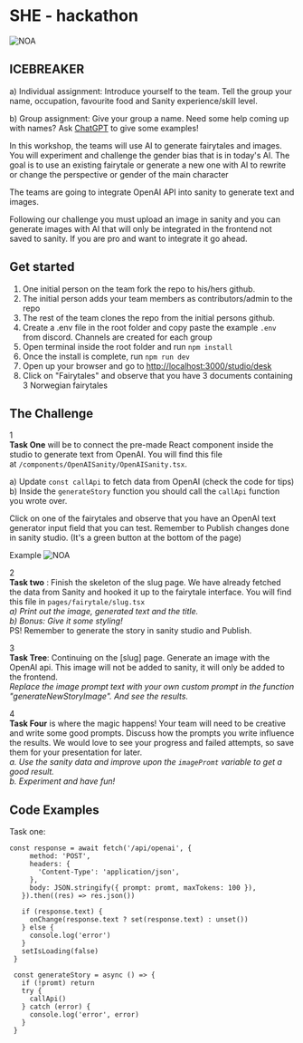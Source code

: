 # SHE - hackathon

![NOA](https://www.sympa.com/hubfs/Noa%20logo%20grey.png)

## ICEBREAKER

a) Individual assignment: Introduce yourself to the team. Tell the group your name, occupation, favourite food and Sanity experience/skill level.

b) Group assignment: Give your group a name. Need some help coming up with names? Ask [ChatGPT](https://chat.openai.com/auth/login?next=%2F) to give some examples! 

In this workshop, the teams will use AI to generate fairytales and images. You will experiment and challenge the gender bias that is in today's AI. The goal is to use an existing fairytale or generate a new one with AI to rewrite or change the perspective or gender of the main character

The teams are going to integrate OpenAI API into sanity to generate text and images.

Following our challenge you must upload an image in sanity and you can generate images with AI that will only be integrated in the frontend not saved to sanity. If you are pro and want to integrate it go ahead. 

## Get started

1. One initial person on the team fork the repo to his/hers github.
2. The initial person adds your team members as contributors/admin to the repo
3. The rest of the team clones the repo from the initial persons github.
4. Create a .env file in the root folder and copy paste the example `.env` from discord. Channels are created for each group
5. Open terminal inside the root folder and run `npm install`
6. Once the install is complete, run `npm run dev`
7. Open up your browser and go to  [http://localhost:3000/studio/desk](http://localhost:3000/studio)
8. Click on "Fairytales" and observe that you have 3 documents containing 3 Norwegian fairytales


## The Challenge

1 <br/>
**Task One** will be to connect the pre-made React component inside the studio to generate text from OpenAI. You will find this file at `/components/OpenAISanity/OpenAISanity.tsx`. 

a) Update `const callApi` to fetch data from OpenAI (check the code for tips)
b) Inside the `generateStory` function you should call the `callApi` function you wrote over.

Click on one of the fairytales and observe that you have an OpenAI text generator input field that you can test.
Remember to Publish changes done in sanity studio. (It's a green button at the bottom of the page)


Example
![NOA](https://www.linkpicture.com/q/Screenshot-2023-04-13-at-20.28.59.png)

2 <br/>
**Task two** : Finish the skeleton of the slug page. We have already fetched the data from Sanity and hooked it up to the fairytale interface. You will find this file in `pages/fairytale/slug.tsx`  
*a) Print out the image, generated text and the title.*  
*b) Bonus: Give it some styling!*  
PS! Remember to generate the story in sanity studio and Publish.

3 <br/>
**Task Tree**: Continuing on the [slug] page.  Generate an image with the OpenAI api. This image will not be added to sanity, it will only be added to the frontend.  
*Replace the image prompt text with your own custom prompt in the function "generateNewStoryImage". And see the results.*


4 <br/>
**Task Four** is where the magic happens! Your team will need to be creative and write some good prompts. Discuss how the prompts you write influence the results. We would love to see your progress and failed attempts, so save them for your presentation for later.  
*a. Use the sanity data and improve upon the `imagePromt` variable to get a good result.*  
*b. Experiment and have fun!* 

## Code Examples

Task one:
```
const response = await fetch('/api/openai', {
     method: 'POST',
     headers: {
       'Content-Type': 'application/json',
     },
     body: JSON.stringify({ prompt: promt, maxTokens: 100 }),
   }).then((res) => res.json())

   if (response.text) {
     onChange(response.text ? set(response.text) : unset())
   } else {
     console.log('error')
   }
   setIsLoading(false)
 }

 const generateStory = async () => {
   if (!promt) return
   try {
     callApi()
   } catch (error) {
     console.log('error', error)
   }
 }

 ```







